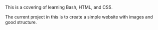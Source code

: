 This is a covering of learning Bash, HTML, and CSS.

The current project in this is to create a simple website with images and good structure.
